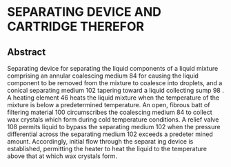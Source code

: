 # SEPARATING DEVICE AND CARTRIDGE THEREFOR

## Abstract
Separating device for separating the liquid components of a liquid mixture comprising an annular coalescing medium 84 for causing the liquid component to be removed from the mixture to coalesce into droplets, and a conical separating medium 102 tapering toward a liquid collecting sump 98 . A heating element 46 heats the liquid mixture when the temperature of the mixture is below a predetermined temperature. An open, fibrous batt of filtering material 100 circumscribes the coalescing medium 84 to collect wax crystals which form during cold temperature conditions. A relief valve 108 permits liquid to bypass the separating medium 102 when the pressure differential across the separating medium 102 exceeds a predeter mined amount. Accordingly, initial flow through the separat ing device is established, permitting the heater to heat the liquid to the temperature above that at which wax crystals form.